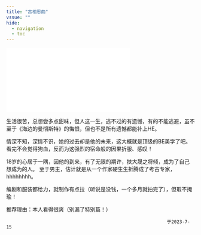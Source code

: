 ```yaml
---
title: "古相思曲"
vssue: ""
hide:
  - navigation
  - toc
---
```


<iframe frameborder="no" border="0" marginwidth="0" marginheight="0" width=330 height=86 src="//music.163.com/outchain/player?type=2&id=34923178&auto=1&height=66"></iframe>
<iframe frameborder="no" border="0" marginwidth="0" marginheight="0" width=330 height=86 src="//music.163.com/outchain/player?type=2&id=2057527304&auto=1&height=66"></iframe>

生活很苦，总想尝多点甜味，但人这一生，逃不过的有遗憾，有的不能逃避，虽不至于《海边的曼彻斯特》的悔恨，但也不是所有遗憾都能补上HE。

情深不知，深情不识，她的过去却是他的未来，这大概就是顶级的BE美学了吧。看完不会觉得狗血，反而为这强烈的宿命般的因果折服、感叹！

18岁的心居于一隅，因他的到来，有了无限的期许，扶大晟之将倾，成为了自己想成为的人。
至于男主，估计就是从一个作家硬生生折腾成了考古专家，hhhhhhhh。

编剧和服装都给力，就制作有点拉（听说是没钱，一个多月就拍完了），但瑕不掩瑜！

推荐理由：本人看得很爽（别漏了特别篇！）

                                                                于2023-7-15